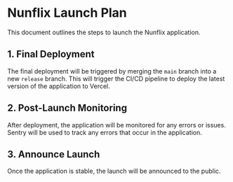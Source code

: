 # Nunflix Launch Plan

This document outlines the steps to launch the Nunflix application.

## 1. Final Deployment

The final deployment will be triggered by merging the `main` branch into a new `release` branch. This will trigger the CI/CD pipeline to deploy the latest version of the application to Vercel.

## 2. Post-Launch Monitoring

After deployment, the application will be monitored for any errors or issues. Sentry will be used to track any errors that occur in the application.

## 3. Announce Launch

Once the application is stable, the launch will be announced to the public.